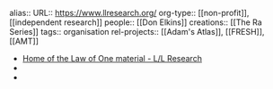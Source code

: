 alias::
URL:: https://www.llresearch.org/
org-type:: [[non-profit]], [[independent research]]
people:: [[Don Elkins]]
creations:: [[The Ra Series]]
tags:: organisation
rel-projects:: [[Adam's Atlas]], [[FRESH]], [[AMT]]


- [Home of the Law of One material - L/L Research](https://www.llresearch.org/)
-
-
